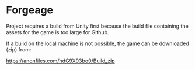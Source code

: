 # Forgeage

Project requires a build from Unity first because the build file containing the assets for the game is too large for Github.

If a build on the local machine is not possible, the game can be downloaded (zip) from:

https://anonfiles.com/hdG9X93bo0/Build_zip
